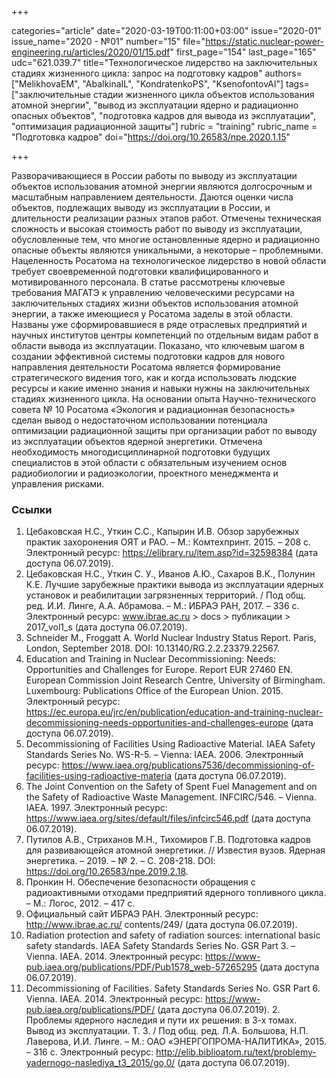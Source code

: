 +++

categories="article"
date="2020-03-19T00:11:00+03:00"
issue="2020-01"
issue_name="2020 - №01"
number="15"
file="https://static.nuclear-power-engineering.ru/articles/2020/01/15.pdf"
first_page="154"
last_page="165"
udc="621.039.7"
title="Технологическое лидерство на заключительных стадиях жизненного цикла: запрос на подготовку кадров"
authors=["MelikhovaEM", "AbalkinaIL", "KondratenkoPS", "KsenofontovAI"]
tags=["заключительные стадии жизненного цикла объектов использования атомной энергии", "вывод из эксплуатации ядерно и радиационно опасных объектов", "подготовка кадров для вывода из эксплуатации", "оптимизация радиационной защиты"]
rubric = "training"
rubric_name = "Подготовка кадров"
doi="https://doi.org/10.26583/npe.2020.1.15"

+++

Разворачивающиеся в России работы по выводу из эксплуатации объектов использования атомной энергии являются долгосрочным и масштабным направлением деятельности. Даются оценки числа объектов, подлежащих выводу из эксплуатации в России, и длительности реализации разных этапов работ.  Отмечены техническая сложность и высокая стоимость работ по выводу из эксплуатации, обусловленные тем, что многие остановленные ядерно и радиационно опасные объекты являются уникальными, а некоторые – проблемными. Нацеленность Росатома на технологическое лидерство в новой области требует своевременной подготовки квалифицированного и мотивированного персонала. В статье рассмотрены ключевые требования МАГАТЭ к управлению человеческими ресурсами на заключительных стадиях жизни объектов использования атомной энергии, а также имеющиеся у Росатома заделы в этой области. Названы уже сформировавшиеся в ряде отраслевых предприятий и научных институтов центры компетенций по отдельным видам работ в области вывода из эксплуатации. Показано, что ключевым шагом в создании эффективной системы подготовки кадров для нового направления деятельности Росатома является формирование стратегического видения того, как и когда использовать людские ресурсы и какие именно знания и навыки нужны на заключительных стадиях жизненного цикла. На основании опыта Научно-технического совета № 10 Росатома «Экология и радиационная безопасность» сделан вывод о недостаточном использовании потенциала оптимизации радиационной защиты при организации работ по выводу из эксплуатации объектов ядерной энергетики. Отмечена необходимость многодисциплинарной подготовки будущих специалистов в этой области с обязательным изучением основ радиобиологии и радиоэкологии, проектного менеджмента и управления рисками.

### Ссылки

1. Цебаковская Н.С., Уткин С.С., Капырин И.В. Обзор зарубежных практик захоронения ОЯТ и РАО. – М.: Комтехпринт. 2015. – 208 с. Электронный ресурс: https://elibrary.ru/item.asp?id=32598384 (дата доступа 06.07.2019). 
3. Цебаковская Н.С., Уткин С. У., Иванов А.Ю., Сахаров В.К., Полунин К.Е. Лучшие зарубежные практики вывода из эксплуатации ядерных установок и реабилитации загрязненных территорий. / Под общ. ред. И.И. Линге, А.А. Абрамова. – М.: ИБРАЭ РАН, 2017. – 336 с. Электронный ресурс: www.ibrae.ac.ru > docs > публикации > 2017_vol1_s  (дата доступа 06.07.2019). 
4. Schneider M., Froggatt A. World Nuclear Industry Status Report. Paris, London, September 2018. DOI: 10.13140/RG.2.2.23379.22567. 
5. Education and Training in Nuclear Decommissioning: Needs: Opportunities and Challenges for Europe. Report EUR 27460 EN. European Commission Joint Research Centre, University of Birmingham. Luxembourg: Publications Office of the European Union. 2015. Электронный ресурс: https://ec.europa.eu/jrc/en/publication/education-and-training-nuclear-decommissioning-needs-opportunities-and-challenges-europe (дата доступа 06.07.2019). 
6. Decommissioning of Facilities Using Radioactive Material. IAEA Safety Standards Series No. WS-R-5. – Vienna: IAEA. 2006. Электронный ресурс:  https://www.iaea.org/publications7536/decommissioning-of-facilities-using-radioactive-materia (дата доступа 06.07.2019). 
7. The Joint Convention on the Safety of Spent Fuel Management and on the Safety of Radioactive Waste Management. INFCIRC/546. – Vienna. IAEA. 1997. Электронный ресурс: https://www.iaea.org/sites/default/files/infcirc546.pdf (дата доступа 06.07.2019). 
8. Путилов А.В., Стриханов М.Н., Тихомиров Г.В. Подготовка кадров для развивающейся атомной энергетики. // Известия вузов. Ядерная энергетика. – 2019. – № 2. – С. 208-218. DOI: https://doi.org/10.26583/npe.2019.2.18. 
9. Пронкин Н. Обеспечение безопасности обращения с радиоактивными отходами предприятий ядерного топливного цикла. – М.: Логос, 2012. – 417 с. 
10. Официальный сайт ИБРАЭ РАН. Электронный ресурс: http://www.ibrae.ac.ru/ contents/249/ (дата доступа 06.07.2019). 
11. Radiation protection and safety of radiation sources: international basic safety standards. IAEA Safety Standards Series No. GSR Part 3. – Vienna. IAEA. 2014. Электронный ресурс: https://www-pub.iaea.org/publications/PDF/Pub1578_web-57265295 (дата доступа 06.07.2019). 
12. Decommissioning of Facilities. Safety Standards Series No. GSR Part 6. Vienna. IAEA. 2014. Электронный ресурс: https://www-pub.iaea.org/publications/PDF/ (дата доступа 06.07.2019). 2. Проблемы ядерного наследия и пути их решения: в 3-х томах. Вывод из эксплуатации. Т. 3. / Под общ. ред. Л.А. Большова, Н.П. Лаверова, И.И. Линге. – М.: ОАО «ЭНЕРГОПРОМА-НАЛИТИКА», 2015. – 316 с. Электронный ресурс: http://elib.biblioatom.ru/text/problemy-yadernogo-naslediya_t3_2015/go,0/ (дата доступа 06.07.2019).
